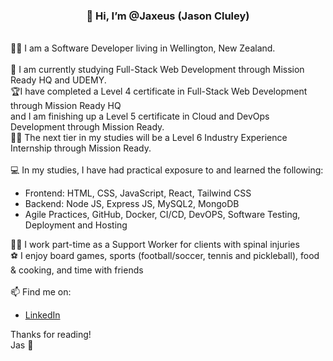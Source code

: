 <div align="center"> <h3>🐣 Hi, I’m @Jaxeus (Jason Cluley)</h2> </div>
<br />
👨‍💻 I am a Software Developer living in Wellington, New Zealand.
<br />
<br />
🌱 I am currently studying Full-Stack Web Development through Mission Ready HQ and UDEMY.
<br />
🏆I have completed a Level 4 certificate in Full-Stack Web Development through Mission Ready HQ <br />
and I am finishing up a Level 5 certificate in Cloud and DevOps Development through Mission Ready.
<br />
👨‍💼 The next tier in my studies will be a Level 6 Industry Experience Internship through Mission Ready.
<br />

<br />
💻 In my studies, I have had practical exposure to and learned the following:
<br />
<ul>
<li>Frontend: HTML, CSS, JavaScript, React, Tailwind CSS</li>
<li>Backend: Node JS, Express JS, MySQL2, MongoDB</li>
<li>Agile Practices, GitHub, Docker, CI/CD, DevOPS, Software Testing, Deployment and Hosting</li>
</ul>

🚶‍♂️ I work part-time as a Support Worker for clients with spinal injuries
<br />
⚽ I enjoy board games, sports (football/soccer, tennis and pickleball), food & cooking, and time with friends
<br />
<br />
📫 Find me on:
<ul><li><a href="https://www.linkedin.com/in/jason-cluley-5468b32a4/">LinkedIn</a></li></ul>

Thanks for reading!
<br />
Jas 🐣
  
<!---
Jaxeus/Jaxeus is a ✨ special ✨ repository because its `README.md` (this file) appears on your GitHub profile.
You can click the Preview link to take a look at your changes.
--->
